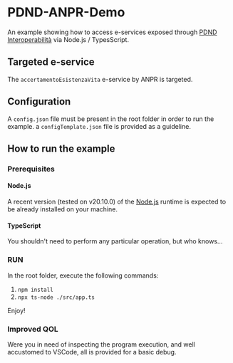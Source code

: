 # PDND-ANPR-Demo

An example showing how to access e-services exposed through [PDND Interoperabilità](https://www.interop.pagopa.it/) via Node.js / TypesScript.

## Targeted e-service

The `accertamentoEsistenzaVita` e-service by ANPR is targeted.

## Configuration

A `config.json` file must be present in the root folder in order to run the example. a `configTemplate.json` file is provided as a guideline.

## How to run the example

### Prerequisites

#### Node.js

A recent version (tested on v20.10.0) of the [Node.js](https://nodejs.org/en) runtime is expected to be already installed on your machine.

#### TypeScript

You shouldn't need to perform any particular operation, but who knows...

### RUN

In the root folder, execute the following commands:

1. `npm install`
2. `npx ts-node ./src/app.ts`

Enjoy!

### Improved QOL

Were you in need of inspecting the program execution, and well accustomed to VSCode, all is provided for a basic debug.
